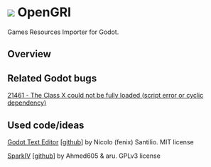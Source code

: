# ![](https://raw.githubusercontent.com/q4a/opengri/master/icon.png) OpenGRI

Games Resources Importer for Godot.

## Overview


## Related Godot bugs

[21461 - The Class X could not be fully loaded (script error or cyclic dependency)](https://github.com/godotengine/godot/issues/21461)

## Used code/ideas

[Godot Text Editor](https://godotengine.org/asset-library/asset/365) [[github](https://github.com/fenix-hub/godot-engine.text-editor)] by Nicolo (fenix) Santilio. MIT license

[SparkIV](https://ahmed605.github.io/SparkIV/) [[github](https://github.com/ahmed605/SparkIV)] by Ahmed605 & aru. GPLv3 license
